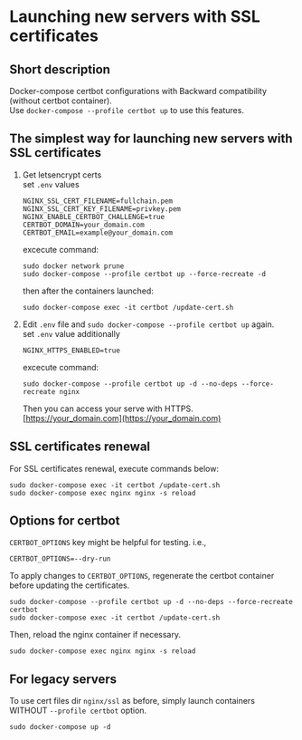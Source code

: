 # Launching new servers with SSL certificates

## Short description

Docker-compose certbot configurations with Backward compatibility (without certbot container).  
Use `docker-compose --profile certbot up` to use this features.

## The simplest way for launching new servers with SSL certificates

1. Get letsencrypt certs  
   set `.env` values
   ```properties
   NGINX_SSL_CERT_FILENAME=fullchain.pem
   NGINX_SSL_CERT_KEY_FILENAME=privkey.pem
   NGINX_ENABLE_CERTBOT_CHALLENGE=true
   CERTBOT_DOMAIN=your_domain.com
   CERTBOT_EMAIL=example@your_domain.com
   ```
   excecute command:
   ```shell
   sudo docker network prune
   sudo docker-compose --profile certbot up --force-recreate -d
   ```
   then after the containers launched:
   ```shell
   sudo docker-compose exec -it certbot /update-cert.sh
   ```
2. Edit `.env` file and `sudo docker-compose --profile certbot up` again.  
   set `.env` value additionally
   ```properties
   NGINX_HTTPS_ENABLED=true
   ```
   excecute command:
   ```shell
   sudo docker-compose --profile certbot up -d --no-deps --force-recreate nginx
   ```
   Then you can access your serve with HTTPS.  
   [https://your_domain.com](https://your_domain.com)

## SSL certificates renewal

For SSL certificates renewal, execute commands below:

```shell
sudo docker-compose exec -it certbot /update-cert.sh
sudo docker-compose exec nginx nginx -s reload
```

## Options for certbot

`CERTBOT_OPTIONS` key might be helpful for testing. i.e.,

```properties
CERTBOT_OPTIONS=--dry-run
```

To apply changes to `CERTBOT_OPTIONS`, regenerate the certbot container before updating the certificates.

```shell
sudo docker-compose --profile certbot up -d --no-deps --force-recreate certbot
sudo docker-compose exec -it certbot /update-cert.sh
```

Then, reload the nginx container if necessary.

```shell
sudo docker-compose exec nginx nginx -s reload
```

## For legacy servers

To use cert files dir `nginx/ssl` as before, simply launch containers WITHOUT `--profile certbot` option.

```shell
sudo docker-compose up -d
```